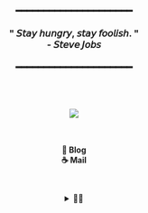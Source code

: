 <!--
**2eungwoo/2eungwoo** is a ✨ _special_ ✨ repository because its `README.md` (this file) appears on your GitHub profile.

Here are some ideas to get you started:

- 🔭 I’m currently working on ...
- 🌱 I’m currently learning ...
- 👯 I’m looking to collaborate on ...
- 🤔 I’m looking for help with ...
- 💬 Ask me about ...
- 📫 How to reach me: ...
- 😄 Pronouns: ...
- ⚡ Fun fact: ...
-->

<!-- ➖➖➖➖➖➖➖ 인용구 ➖➖➖➖➖➖➖ -->
<h3 align="center">
  ━━━━━━━━━━━━━━━━━━━━━<br/><br/>
  " 𝘚𝘵𝘢𝘺 𝘩𝘶𝘯𝘨𝘳𝘺, 𝘴𝘵𝘢𝘺 𝘧𝘰𝘰𝘭𝘪𝘴𝘩. "
  <br/> - 𝘚𝘵𝘦𝘷𝘦 𝘑𝘰𝘣𝘴 <br/><br/>
  ━━━━━━━━━━━━━━━━━━━━━
</h3>

<!-- ➖➖➖➖➖➖➖ 통계 ➖➖➖➖➖➖➖ -->
<!-- 
<p align="center">
    https://github.com/anuraghazra/github-readme-stats
    rules: https://github.com/anuraghazra/github-readme-stats/blob/master/src/calculateRank.js
    <img width="400" src="https://github-readme-stats.vercel.app/api?username=2eungwoo&show_icons=true&hide_title=true&hide_border=true&theme=transparent&show=prs_merged&number_format=long&count_private=true&include_all_commits=true" alt="profile stats" title="profile stats">
    https://github.com/DenverCoder1/github-readme-streak-stats
    <img width="400" src="https://github-readme-streak-stats-ten-peach.vercel.app?user=2eungwoo&theme=transparent&hide_border=true&date_format=%5BY.%5Dn.j" alt="streak stats" title="streak stats" />
</p>
-->

<!-- ➖➖➖➖➖➖➖ 활동 그래프 ➖➖➖➖➖➖➖ -->
<!-- 
<p align="center">
    https://github.com/Ashutosh00710/github-readme-activity-graph 
    <img width="800" src="https://github-readme-activity-graph.vercel.app/graph?username=2eungwoo&theme=github-compact&hide_border=true&area=true&custom_title=Activity%20Graph" alt="activity graph" title="activity graph"/>
</p>
-->

<!-- ➖➖➖➖➖➖➖ 트로피 ➖➖➖➖➖➖➖ -->
<!--<p align="center">
    https://github.com/ryo-ma/github-profile-trophy 
    rules: https://github.com/ryo-ma/github-profile-trophy/blob/master/src/trophy.ts
    <img width="800" src="https://github-profile-trophy.vercel.app/?username=2eungwoo&no-bg=true&no-frame=true&theme=algolia&title=-MultiLanguage" alt="profile trophy" title="profile trophy"/>


<!-- ➖➖➖➖➖➖➖ 텍스트 애니메이션 ➖➖➖➖➖➖➖ -->
<!-- https://github.com/DenverCoder1/readme-typing-svg -->
<!-- [![Typing SVG](https://readme-typing-svg.demolab.com/?lines=😄🍪☕)](https://git.io/typing-svg) -->


<!-- ➖➖➖➖➖➖➖ 방문자 hits : 이제 안되는듯 ➖➖➖➖➖➖➖ -->
<!-- <p align="center">
  <a href="https://hits.seeyoufarm.com"><img src="https://hits.seeyoufarm.com/api/count/incr/badge.svg?url=https%3A%2F%2Fgithub.com%2Fgngsn&count_bg=%23ED6DA3&title_bg=%2386757E&icon=github.svg&icon_color=%23E1DEDE&title=hits&edge_flat=false"/></a>
</p>  -->


<br/>

<!-- ➖➖➖➖➖➖➖ 외부 링크 : 뱃지 버전 ➖➖➖➖➖➖➖ --> <!-- 괜찮은 색깔들 : 약간짙은회색 (2C3E50), 약간 파란색인데 데님진같은느낌 4338CA, 와인색:4B1D3F, 올리브색:525E4D, 청녹색:0D9488-->
<!-- 
<p align="center">
  <a href="https://2eungwoo.tistory.com/" target="_blank">
    <img src="https://img.shields.io/badge/🙂 Blog-white?style=for-the-badge&logo=tistory&logoColor=white&labelColor=4B1D3F" />
  </a>&nbsp;
<!--   <a href="https://nonstop-snapper-a75.notion.site/2201f679d4cb80b68ee8e5a750202f39?pvs=74" target="_blank">
    <img src="https://img.shields.io/badge/🍪 Profile-white?style=for-the-badge&logo=notion&logoColor=white&labelColor=0D9488" />
  </a>&nbsp; 
  <a href="mailto:localhost9843@gmail.com">
    <img src="https://img.shields.io/badge/☕ Mail-white?style=for-the-badge&logo=gmail&logoColor=white&labelColor=4338CA" />
  </a>
</p>
-->

<!-- ➖➖➖➖➖➖➖ 스킬 스택 ➖➖➖➖➖➖➖ -->
<br/>

<p align="center">
  <img src="https://skillicons.dev/icons?i=java,spring,mysql,mongodb,redis,aws,docker&perline=7"/>
</p>

<br/>


<!-- ➖➖➖➖➖➖➖ 외부 링크 : 순수 텍스트 버전 ➖➖➖➖➖➖➖ -->
<p align="center">
  <strong>
    <a href="https://2eungwoo.tistory.com/" target="_blank" style="text-decoration: none;"> 🙂 Blog </a><br/>
    <!-- <a href="https://nonstop-snapper-a75.notion.site/2201f679d4cb80b68ee8e5a750202f39?pvs=74" target="_blank" style="text-decoration: none;">&nbsp;&nbsp;   🍪 Profile</a><br/> -->
    <a href="mailto:localhost9843@gmail.com" style="text-decoration: none;"> ☕ Mail</a>
  </strong>
</p>
<p align="center"> 

  
<br/>

<!-- ➖➖➖➖➖➖➖ 잔디먹는 뱀 ➖➖➖➖➖➖➖ -->
<div align="center">
  <details>
    <summary><strong>🐍🌳</strong></summary>
    <br/>
    <img src="https://github.com/2eungwoo/2eungwoo/blob/output/github-contribution-grid-snake.svg" alt="snake gif" />
  </details>
</div>
